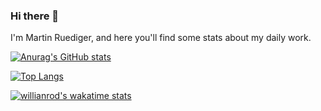### Hi there 👋

<!--
**Hu3diger/hu3diger** is a ✨ _special_ ✨ repository because its `README.md` (this file) appears on your GitHub profile.

Here are some ideas to get you started:

- 🔭 I’m currently working on ...
- 🌱 I’m currently learning ...
- 👯 I’m looking to collaborate on ...
- 🤔 I’m looking for help with ...
- 💬 Ask me about ...
- 📫 How to reach me: ...
- 😄 Pronouns: ...
- ⚡ Fun fact: ...
-->

I'm Martin Ruediger, and here you'll find some stats about my daily work.

[![Anurag's GitHub stats](https://github-readme-stats.vercel.app/api?username=hu3diger&count_private=true&include_all_commits=true&show_icons=true&theme=dark)](https://github.com/hu3diger)

[![Top Langs](https://github-readme-stats.vercel.app/api/top-langs/?username=hu3diger&theme=dark)](https://github.com/anuraghazra/github-readme-stats)

[![willianrod's wakatime stats](https://github-readme-stats.vercel.app/api/wakatime?username=Hu3diger&layout=compact&theme=dark&langs_count=5)](https://github.com/anuraghazra/github-readme-stats)
